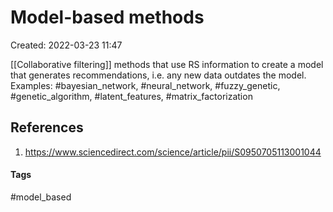 # Model-based methods
Created: 2022-03-23 11:47

[[Collaborative filtering]] methods that use RS information to create a model that generates recommendations, i.e. any new data outdates the model.
Examples: #bayesian_network, #neural_network, #fuzzy_genetic, #genetic_algorithm, #latent_features, #matrix_factorization

## References
1. https://www.sciencedirect.com/science/article/pii/S0950705113001044


#### Tags
#model_based